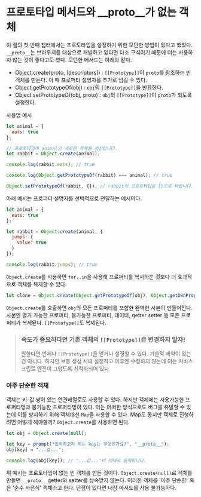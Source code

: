 # 프로토타입 메서드와 __proto__가 없는 객체

이 절의 첫 번째 챕터에서는 프로토타입을 설정하기 위한 모던한 방법이 있다고 했었다.
`__proto__`는 브라우저를 대상으로 개발하고 있다면 다소 구식이기 때문에 더는 사용하지 않는 것이 좋다고도 했다.
모던한 메서드는 아래와 같다.
- Object.create(proto, [descriptors]) : `[[Prototype]]`이 `proto`를 참조하는 빈 객체를 만든다. 이 때 프로퍼티 설명자를 추가로 넘길 수 있다.
- Object.getPrototypeOf(obj) : `obj`의 `[[Prototype]]`을 반환한다.
- Object.setPrototypeOf(obj, proto) : `obj`의 `[[Prototype]]`이 `proto`가 되도록 설정한다.

사용법 예시
```js
let animal = {
  eats: true
};

// 프로토타입이 animal인 새로운 객체를 생성합니다.
let rabbit = Object.create(animal);

console.log(rabbit.eats); // true

console.log(Object.getPrototypeOf(rabbit) === animal); // true

Object.setPrototypeOf(rabbit, {}); // rabbit의 프로토타입을 {}으로 바꿉니다.
```

아래 예시는 프로퍼티 설명자를 선택적으로 전달하는 예시이다.
```js
let animal = {
  eats: true
};

let rabbit = Object.create(animal, {
  jumps: {
    value: true
  }
});

console.log(rabbit.jumps); // true
```
`Object.create`를 사용하면 `for..in`을 사용해 프로퍼티를 복사하는 것보다 더 효과적으로 객체를 복제할 수 있다.
```js
let clone = Object.create(Object.getPrototypeOf(obj), Object.getOwnPropertyDescriptors(obj));
```
`Object.create`를 호출하면 `obj`의 모든 프로퍼티를 포함한 완벽한 사본이 만들어진다. 사본엔 열거 가능한 프로퍼티, 불가능한 프로퍼티, 데이터, getter setter 등 모든 프로퍼티가 복제된다.
`[[Prototype]]`도 복제된다.

> ### 속도가 중요하다면 기존 객체의 `[[Prototype]]`은 변경하지 말자!
> 원한다면 언제나 `[[Prototype]]`을 얻거나 설정할 수 있다. 기술적 제약이 있는건 아니다.
> 하지만 보통 생성 시에 설정하고 이후엔 수정하지 않는데 이는 자바스크립트 엔진이 그렇도록 최적화되어 있다.

### 아주 단순한 객체
객체는 키-값 쌍이 있는 연관배열로도 사용할 수 있다.
하지만 객체에는 사용가능한 프로퍼티명과 불가능한 프로퍼티명이 있다.
이는 어떠한 방식으로도 버그를 유발할 수 있는데 이를 방지하기 위해 객체대신 `Map`을 사용할 수 있다.
Map도 좋지만 객체로 진행하려면 어떻게 해야할까?
`Object.create`를 사용하면 된다.
```js
let obj = Object.create(null);

let key = prompt("입력하고자 하는 key는 무엇인가요?", "__proto__");
obj[key] = "...값...";

console.log(obj[key]); // "...값..."이 제대로 출력됩니다.
```

위 예시는 프로토타입이 없는 빈 객체를 만든 것이다.
`Object.create(null)`로 객체를 만들면 `__proto__` getter와 setter를 상속받지 않는다.
이러한 객체를 '아주 단순한' 혹은 '순수 사전식' 객체라고 한다.
단점이 있다면 내장 메서드를 사용 불가능하다.
